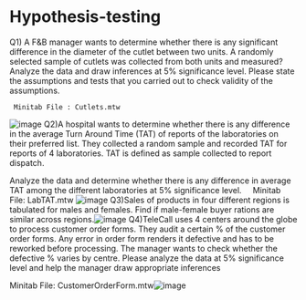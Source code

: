 # Hypothesis-testing
  Q1) A F&B manager wants to determine whether there is any significant difference in the diameter of the cutlet between two units. A randomly selected sample of cutlets was collected from both units and measured? Analyze the data and draw inferences at 5% significance level. Please state the assumptions and tests that you carried out to check validity of the assumptions.


     Minitab File : Cutlets.mtw
![image](https://user-images.githubusercontent.com/78207553/132450323-8b726a40-a473-4aef-b882-0e147ec694dd.png)
Q2)A hospital wants to determine whether there is any difference in the average Turn Around Time (TAT) of reports of the laboratories on their preferred list. They collected a random sample and recorded TAT for reports of 4 laboratories. TAT is defined as sample collected to report dispatch.
   
  Analyze the data and determine whether there is any difference in average TAT among the different laboratories at 5% significance level.
 
 
    Minitab File: LabTAT.mtw
![image](https://user-images.githubusercontent.com/78207553/132450361-6b2cbb63-0990-4489-8303-5e406e040c90.png)
Q3)Sales of products in four different regions is tabulated for males and females. Find if male-female buyer rations are similar across regions.![image](https://user-images.githubusercontent.com/78207553/132450426-f5943b9d-2785-48a3-98d7-8d6f6c37c74e.png)
Q4)TeleCall uses 4 centers around the globe to process customer order forms. They audit a certain %  of the customer order forms. Any error in order form renders it defective and has to be reworked before processing.  The manager wants to check whether the defective %  varies by centre. Please analyze the data at 5% significance level and help the manager draw appropriate inferences

Minitab File: CustomerOrderForm.mtw![image](https://user-images.githubusercontent.com/78207553/132450460-dfb91378-665a-481d-947e-8b7198e0ad80.png)
